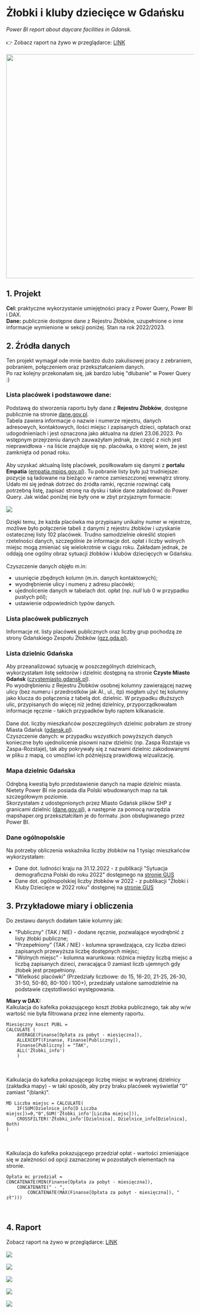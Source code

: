 # Żłobki i kluby dziecięce w Gdańsku
<i>Power BI report about daycare facilities in Gdansk.</i>
<br><br>
:point_right: Zobacz raport na żywo w przeglądarce: 
<a href="https://app.powerbi.com/view?r=eyJrIjoiN2E1OWQ0N2EtNzFkNC00NTc0LTk4NjgtNWY5Y2I0NzRjOTM2IiwidCI6Ijk3NmI5Y2IwLWJiYjctNDg2NC04NjAwLTE1NTk4MzA5YjY3YiJ9&pageName=ReportSection40897505d313de90450e">LINK</a>
<br><br>
<img src="https://raw.githubusercontent.com/jusjag/ZlobkiGdansk/main/ZlobkiGdansk_raport.png" width = "600">

## 1. Projekt
<b>Cel:</b> praktyczne wykorzystanie umiejętności pracy z Power Query, Power BI i DAX.<br>
<b>Dane:</b> publicznie dostępne dane z Rejestru Żłobków, uzupełnione o inne informacje wymienione w sekcji poniżej. Stan na rok 2022/2023.<br>

## 2. Źródła danych
Ten projekt wymagał ode mnie bardzo dużo zakulisowej pracy z zebraniem, pobraniem, połączeniem oraz przekształcaniem danych.<br>
Po raz kolejny przekonałam się, jak bardzo lubię "dłubanie" w Power Query :)<br>

### Lista placówek i podstawowe dane:
Podstawą do stworzenia raportu były dane z <b>Rejestru Żłobków</b>, dostępne publicznie na stronie <a href="https://dane.gov.pl/pl/dataset/2086/resource/48743,rejestr-zobkow/table?page=1&per_page=20&q=&sort=">dane.gov.pl</a>.<br>
Tabela zawiera informacje o nazwie i numerze rejestru, danych adresowych, kontaktowych, ilości miejsc i zapisanych dzieci, opłatach oraz udogodnieniach i jest oznaczona jako aktualna na dzień 23.06.2023. Po wstępnym przejrzeniu danych zauważyłam jednak, że część z nich jest nieprawidłowa - na liście znajduje się np. placówka, o której wiem, że jest zamknięta od ponad roku.<br><br>
Aby uzyskać aktualną listę placówek, posiłkowałam się danymi z <b>portalu Empatia</b> (<a href="https://empatia.mpips.gov.pl/dla-swiadczeniobiorcow/rodzina/d3/rejestr-zlobkow-i-klubow">empatia.mpips.gov.pl</a>). Tu pobranie listy było już trudniejsze: pozycje są ładowane na bieżąco w ramce zamieszczonej wewnątrz strony. Udało mi się jednak dotrzeć do źródła ramki, ręcznie rozwinąć całą potrzebną listę, zapisać stronę na dysku i takie dane załadować do Power Query. Jak widać poniżej nie były one w zbyt przyjaznym formacie:<br><br>
<img src="https://raw.githubusercontent.com/jusjag/ZlobkiGdansk/main/Zlobki_Empatia2.png"><br><br>
Dzięki temu, że każda placówka ma przypisany unikalny numer w rejestrze, możliwe było połączenie tabeli z danymi z rejestru żłobków i uzyskanie ostatecznej listy 102 placówek. Trudno samodzielnie określić stopień rzetelności danych, szczególnie że informacje dot. opłat i liczby wolnych miejsc mogą zmieniać się wielokrotnie w ciągu roku. Zakładam jednak, że oddają one ogólny obraz sytuacji żłobków i klubów dziecięcych w Gdańsku.<br><br>
Czyszczenie danych objęło m.in:<br>
- usunięcie zbędnych kolumn (m.in. danych kontaktowych);<br>
- wyodrębnienie ulicy i numeru z adresu placówki;<br>
- ujednolicenie danych w tabelach dot. opłat (np. <i>null</i> lub 0 w przypadku pustych pól);<br>
- ustawienie odpowiednich typów danych.

### Lista placówek publicznych
Informacje nt. listy placówek publicznych oraz liczby grup pochodzą ze strony Gdańskiego Zespołu Żłobków (<a href="https://zlobki.gda.pl/index.php/kontakt/nasze-zlobki/">gzz.gda.pl)</a>.

### Lista dzielnic Gdańska
Aby przeanalizować sytuację w poszczególnych dzielnicach, wykorzystałam listę sektorów i dzielnic dostępną na stronie <b>Czyste Miasto Gdańsk</b> (<a href="https://czystemiasto.gdansk.pl/zdizgdanskfiles/image/gdansk_ulice_sektory_201307.pdf">czystemiasto.gdansk.pl</a>).<br>
Po wyodrębnieniu z Rejestru Żłobków osobnej kolumny zawierającej nazwę ulicy (bez numeru i przedrostków jak Al., ul., itp) mogłam użyć tej kolumny jako klucza do połączenia z tabelą dot. dzielnic. W przypadku dłuższych ulic, przypisanych do więcej niż jednej dzielnicy, przyporządkowałam informacje ręcznie - takich przypadków było raptem kilkanaście.<br><br>
Dane dot. liczby mieszkańców poszczególnych dzielnic pobrałam ze strony Miasta Gdańsk (<a href="https://www.gdansk.pl/gdansk-w-liczbach/mieszkancy,a,108046">gdansk.pl</a>).<br>
Czyszczenie danych: w przypadku wszystkich powyższych danych konieczne było ujednolicenie pisowni nazw dzielnic (np. Zaspa Rozstaje vs Zaspa-Rozstaje), tak aby pokrywały się z nazwami dzielnic zakodowanymi w pliku z mapą, co umożliwi ich późniejszą prawidłową wizualizację.<br>

### Mapa dzielnic Gdańska
Odrębną kwestią było przedstawienie danych na mapie dzielnic miasta. Nietety Power BI nie posiada dla Polski wbudowanych map na tak szczegółowym poziomie.<br>
Skorzystałam z udostępnionych przez Miasto Gdańsk plików SHP z granicami dzielnic (<a href="https://dane.gov.pl/pl/dataset/1821,granice-dzielnic-w-gdansku">dane.gov.pl</a>), a następnie za pomocą narzędzia mapshaper.org przekształciłam je do formatu .json obsługiwanego przez Power BI.<br>

### Dane ogólnopolskie
Na potrzeby obliczenia wskaźnika liczby żłobków na 1 tysiąc mieszkańców wykorzystałam:<br>
- Dane dot. ludności kraju na 31.12.2022 - z publikacji "Sytuacja demograficzna Polski do roku 2022" dostępnego na <a href="https://stat.gov.pl/obszary-tematyczne/ludnosc/ludnosc/sytuacja-demograficzna-polski-do-roku-2022,40,3.html">stronie GUS</a><br>
- Dane dot. ogólnopolskiej liczby żłobków w 2022 - z publikacji "Żłobki i Kluby Dziecięce w 2022 roku" dostępnej na <a href="https://stat.gov.pl/obszary-tematyczne/dzieci-i-rodzina/dzieci/zlobki-i-kluby-dzieciece-w-2022-roku,3,10.html">stronie GUS</a>

## 3. Przykładowe miary i obliczenia

Do zestawu danych dodałam takie kolumny jak:
- "Publiczny" (TAK / NIE) - dodane ręcznie, pozwalające wyodrębnić z listy żłobki publiczne;<br>
- "Przepełniony" (TAK / NIE) - kolumna sprawdzająca, czy liczba dzieci zapisanych przewyższa liczbę dostępnych miejsc;<br>
- "Wolnych miejsc" - kolumna warunkowa: różnica między liczbą miejsc a liczbą zapisanych dzieci, zwracająca 0 zamiast liczb ujemnych gdy żłobek jest przepełniony.<br>
- "Wielkość placówki" (Przedziały liczbowe: do 15, 16-20, 21-25, 26-30, 31-50, 50-80, 80-100 i 100+), przedziały ustalone samodzielnie na podstawie częstotliwości występowania.<br>

<b>Miary w DAX:</b><br>
Kalkulacja do kafelka pokazującego koszt żłobka publicznego, tak aby w/w wartość nie była filtrowana przez inne elementy raportu.
```
Miesięczny koszt PUBL = 
CALCULATE (
    AVERAGE(Finanse[Opłata za pobyt - miesięczna]),
    ALLEXCEPT(Finanse, Finanse[Publiczny]),
    Finanse[Publiczny] = "TAK",
    ALL('Żłobki_info')
    )
```
<br><br>
Kalkulacja do kafelka pokazującego liczbę miejsc w wybranej dzielnicy (zakładka mapy) - w taki sposób, aby przy braku placówek wyświetlał "0" zamiast "(blank)".
```
MD Liczba miejsc = CALCULATE(
    IF(SUM(Dzielnice_info[D Liczba miejsc])=0,"0",SUM('Żłobki_info'[Liczba miejsc])),
    CROSSFILTER('Żłobki_info'[Dzielnica], Dzielnice_info[Dzielnica], Both)
)
```
<br><br>
Kalkulacja do kafelka pokazującego przedział opłat - wartości zmieniające się w zależności od opcji zaznaczonej w pozostałych elementach na stronie.
```
Opłata mc przedział = 
CONCATENATE(MIN(Finanse[Opłata za pobyt - miesięczna]), 
    CONCATENATE(" - ", 
        CONCATENATE(MAX(Finanse[Opłata za pobyt - miesięczna]), " zł")))
```
<br>

## 4. Raport
Zobacz raport na żywo w przeglądarce: 
<a href="https://app.powerbi.com/view?r=eyJrIjoiN2E1OWQ0N2EtNzFkNC00NTc0LTk4NjgtNWY5Y2I0NzRjOTM2IiwidCI6Ijk3NmI5Y2IwLWJiYjctNDg2NC04NjAwLTE1NTk4MzA5YjY3YiJ9&pageName=ReportSection40897505d313de90450e">LINK</a>
<br><br>
<img src="https://raw.githubusercontent.com/jusjag/ZlobkiGdansk/main/ZlobkiGdansk_raport.png"><br><br>
<img src="https://raw.githubusercontent.com/jusjag/ZlobkiGdansk/main/ZlobkiGdansk_dzielnice.png"><br><br>
<img src="https://raw.githubusercontent.com/jusjag/ZlobkiGdansk/main/ZlobkiGdansk_publ.png"><br><br>
<img src="https://raw.githubusercontent.com/jusjag/ZlobkiGdansk/main/ZlobkiGdansk_koszty.png"><br><br>
<img src="https://raw.githubusercontent.com/jusjag/ZlobkiGdansk/main/ZlobkiGdansk_mapy.png"><br><br>
